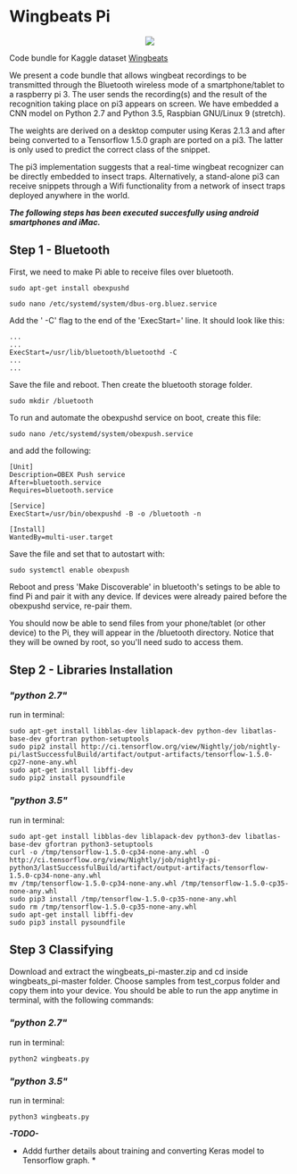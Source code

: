 # Wingbeats Pi

<p align="center"> <img src="https://github.com/wingbeats/wingbeats_pi/blob/master/wingbeats.png"></p>

Code bundle for Kaggle dataset [Wingbeats](https://www.kaggle.com/potamitis/wingbeats) 

We present a code bundle that allows wingbeat recordings to be transmitted through the Bluetooth wireless mode of a smartphone/tablet to a raspberry pi 3. The user sends the recording(s) and the result of the recognition taking place on pi3 appears on screen. We have embedded a CNN model on Python 2.7 and Python 3.5, Raspbian GNU/Linux 9 (stretch).

The weights are derived on a desktop computer using Keras 2.1.3 and after being converted to a Tensorflow 1.5.0 graph are ported on a pi3. The latter is only used to predict the correct class of the snippet.

The pi3 implementation suggests that a real-time wingbeat recognizer can be directly embedded to insect traps. Alternatively, a stand-alone pi3 can receive snippets through a Wifi functionality from a network of insect traps deployed anywhere in the world.

**_The following steps has been executed succesfully using android smartphones and iMac._**

## Step 1 - Bluetooth

First, we need to make Pi able to receive files over bluetooth.
```
sudo apt-get install obexpushd
```
```
sudo nano /etc/systemd/system/dbus-org.bluez.service
```
Add the ' -C' flag to the end of the 'ExecStart=' line. It should look like this:
```
...
...
ExecStart=/usr/lib/bluetooth/bluetoothd -C
...
...
```
Save the file and reboot. Then create the bluetooth storage folder.
```
sudo mkdir /bluetooth
```
To run and automate the obexpushd service on boot, create this file:
```
sudo nano /etc/systemd/system/obexpush.service
```
and add the following: 
```
[Unit]
Description=OBEX Push service
After=bluetooth.service
Requires=bluetooth.service

[Service]
ExecStart=/usr/bin/obexpushd -B -o /bluetooth -n

[Install]
WantedBy=multi-user.target
```
Save the file and set that to autostart with:
```
sudo systemctl enable obexpush
```
Reboot and press 'Make Discoverable' in bluetooth's setings to be able to find Pi and pair it with any device. If devices were already paired before the obexpushd service, re-pair them.

You should now be able to send files from your phone/tablet (or other device) to the Pi, they will appear in the /bluetooth directory. Notice that they will be owned by root, so you'll need sudo to access them.

## Step 2 - Libraries Installation

### *"python 2.7"* ###

run in terminal:
```
sudo apt-get install libblas-dev liblapack-dev python-dev libatlas-base-dev gfortran python-setuptools
sudo pip2 install http://ci.tensorflow.org/view/Nightly/job/nightly-pi/lastSuccessfulBuild/artifact/output-artifacts/tensorflow-1.5.0-cp27-none-any.whl
sudo apt-get install libffi-dev
sudo pip2 install pysoundfile
```
### *"python 3.5"* ###

run in terminal:
```
sudo apt-get install libblas-dev liblapack-dev python3-dev libatlas-base-dev gfortran python3-setuptools
curl -o /tmp/tensorflow-1.5.0-cp34-none-any.whl -O http://ci.tensorflow.org/view/Nightly/job/nightly-pi-python3/lastSuccessfulBuild/artifact/output-artifacts/tensorflow-1.5.0-cp34-none-any.whl
mv /tmp/tensorflow-1.5.0-cp34-none-any.whl /tmp/tensorflow-1.5.0-cp35-none-any.whl
sudo pip3 install /tmp/tensorflow-1.5.0-cp35-none-any.whl
sudo rm /tmp/tensorflow-1.5.0-cp35-none-any.whl
sudo apt-get install libffi-dev
sudo pip3 install pysoundfile
```
## Step 3 Classifying

Download and extract the wingbeats_pi-master.zip and cd inside wingbeats_pi-master folder. Choose samples from test_corpus folder and copy them into your device. You should be able to run the app anytime in terminal, with the following commands:

### *"python 2.7"* ###
run in terminal:
```
python2 wingbeats.py
```
### *"python 3.5"* ###
run in terminal:
```
python3 wingbeats.py
```
**_-TODO-_**
* Addd further details about training and converting Keras model to Tensorflow graph. *

